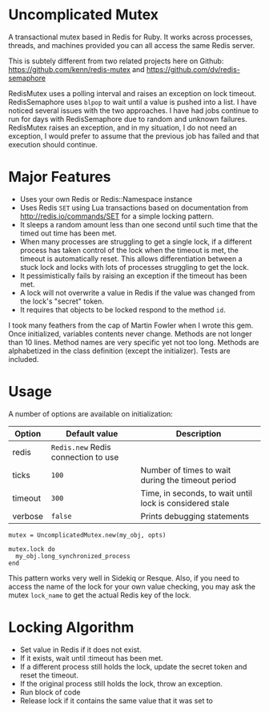 Uncomplicated Mutex
===================

A transactional mutex based in Redis for Ruby. It works across processes, threads, and machines provided you can all access the same Redis server.

This is subtely different from two related projects here on Github: https://github.com/kenn/redis-mutex and https://github.com/dv/redis-semaphore

RedisMutex uses a polling interval and raises an exception on lock timeout. RedisSemaphore uses `blpop` to wait until a value is pushed into a list. I have noticed several issues with the two approaches. I have had jobs continue to run for days with RedisSemaphore due to random and unknown failures. RedisMutex raises an exception, and in my situation, I do not need an exception, I would prefer to assume that the previous job has failed and that execution should continue.

Major Features
==============

* Uses your own Redis or Redis::Namespace instance
* Uses Redis `SET` using Lua transactions based on documentation from http://redis.io/commands/SET for a simple locking pattern.
* It sleeps a random amount less than one second until such time that the timed out time has been met.
* When many processes are struggling to get a single lock, if a different process has taken control of the lock when the timeout is met, the timeout is automatically reset. This allows differentiation between a stuck lock and locks with lots of processes struggling to get the lock.
* It pessimistically fails by raising an exception if the timeout has been met.
* A lock will not overwrite a value in Redis if the value was changed from the lock's "secret" token.
* It requires that objects to be locked respond to the method `id`.

I took many feathers from the cap of Martin Fowler when I wrote this gem. Once initialized, variables contents never change. Methods are not longer than 10 lines. Method names are very specific yet not too long. Methods are alphabetized in the class definition (except the initializer). Tests are included.

Usage
=====

A number of options are available on initialization:

|Option|Default value|Description|
|------|-------------|-----------|
|redis|`Redis.new`  Redis connection to use|
|ticks|`100`|Number of times to wait during the timeout period|
|timeout|`300`|Time, in seconds, to wait until lock is considered stale|
|verbose|`false`|Prints debugging statements|

```
mutex = UncomplicatedMutex.new(my_obj, opts)

mutex.lock do
  my_obj.long_synchronized_process
end
```

This pattern works very well in Sidekiq or Resque. Also, if you need to access the name of the lock for your own value checking, you may ask the mutex `lock_name` to get the actual Redis key of the lock.

Locking Algorithm
=================

* Set value in Redis if it does not exist.
* If it exists, wait until :timeout has been met.
* If a different process still holds the lock, update the secret token and reset the timeout.
* If the original process still holds the lock, throw an exception.
* Run block of code
* Release lock if it contains the same value that it was set to
